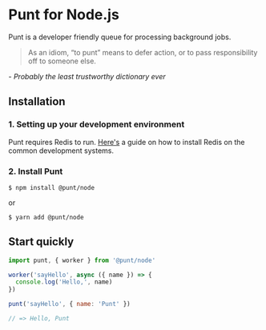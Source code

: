 # Punt for Node.js

Punt is a developer friendly queue for processing background jobs.

> As an idiom, “to punt” means to defer action, or to pass responsibility off to someone else.

_- Probably the least trustworthy dictionary ever_

## Installation

### 1. Setting up your development environment

Punt requires Redis to run. [Here's]() a guide on how to install Redis on the common development systems.

### 2. Install Punt

```
$ npm install @punt/node
```

or

```
$ yarn add @punt/node
```

## Start quickly

```js
import punt, { worker } from '@punt/node'

worker('sayHello', async ({ name }) => {
  console.log('Hello,', name)
})

punt('sayHello', { name: 'Punt' })

// => Hello, Punt
```
